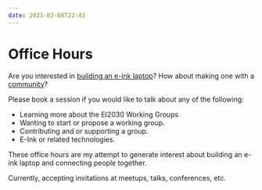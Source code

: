 ```yaml
---
date: 2021-03-08T22:43
---
```


# Office Hours


Are you interested in [building an e-ink laptop](https://alexsoto.dev/building-an-e-ink-laptop.html)? How about making one with a [community](https://forum.ei2030.org/t/about-ei2030-working-groups/132)?

Please book a session if you would like to talk about any of the following:
- Learning more about the EI2030 Working Groups
- Wanting to start or propose a working group.
- Contributing and or supporting a group.
- E-Ink or related technologies.

These office hours are my attempt to generate interest about building an e-ink laptop and connecting people together.

Currently, accepting invitations at meetups, talks, conferences, etc.

<!-- Calendly inline widget begin -->
<div class="calendly-inline-widget" data-url="https://calendly.com/rc-alex-s/open-office?hide_event_type_details=1" style="min-width:320px;height:700px;"></div>
<script type="text/javascript" src="https://assets.calendly.com/assets/external/widget.js" async></script>
<!-- Calendly inline widget end -->
